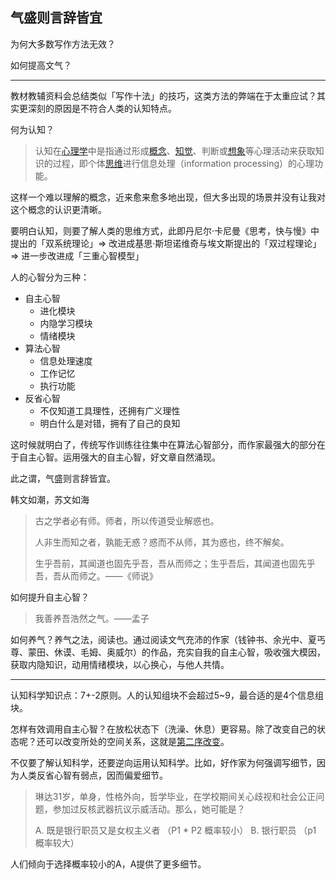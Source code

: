 ## 气盛则言辞皆宜

为何大多数写作方法无效？

如何提高文气？

***

教材教辅资料会总结类似「写作十法」的技巧，这类方法的弊端在于太重应试？其实更深刻的原因是不符合人类的认知特点。

何为认知？

> 认知在[心理学](https://zh.wikipedia.org/wiki/%E5%BF%83%E7%90%86%E5%AD%B8)中是指通过形成[概念](https://zh.wikipedia.org/wiki/%E6%A6%82%E5%BF%B5)、[知觉](https://zh.wikipedia.org/wiki/%E7%9F%A5%E8%A7%89)、判断或[想象](https://zh.wikipedia.org/wiki/%E6%83%B3%E8%B1%A1)等心理活动来获取知识的过程，即个体[思维](https://zh.wikipedia.org/wiki/%E6%80%9D%E7%BB%B4)进行信息处理（information processing）的心理功能。

这样一个难以理解的概念，近来愈来愈多地出现，但大多出现的场景并没有让我对这个概念的认识更清晰。

要明白认知，则要了解人类的思维方式，此即丹尼尔·卡尼曼《思考，快与慢》中提出的「双系统理论」=> 改进成基思·斯坦诺维奇与埃文斯提出的「双过程理论」=> 进一步改进成「三重心智模型」

人的心智分为三种：

* 自主心智
  * 进化模块
  * 内隐学习模块
  * 情绪模块
* 算法心智
  * 信息处理速度
  * 工作记忆
  * 执行功能
* 反省心智
  * 不仅知道工具理性，还拥有广义理性
  * 明白什么是对错，拥有了自己的良知

这时候就明白了，传统写作训练往往集中在算法心智部分，而作家最强大的部分在于自主心智。运用强大的自主心智，好文章自然涌现。

此之谓，气盛则言辞皆宜。

韩文如潮，苏文如海

> 古之学者必有师。师者，所以传道受业解惑也。
>
> 人非生而知之者，孰能无惑？惑而不从师，其为惑也，终不解矣。
>
> 生乎吾前，其闻道也固先乎吾，吾从而师之；生乎吾后，其闻道也固先乎吾，吾从而师之。——《师说》

如何提升自主心智？

> 我善养吾浩然之气。——孟子

如何养气？养气之法，阅读也。通过阅读文气充沛的作家（钱钟书、余光中、夏丐尊、蒙田、休谟、毛姆、奥威尔）的作品，充实自我的自主心智，吸收强大模因，获取内隐知识，动用情绪模块，以心换心，与他人共情。

***

认知科学知识点：7+-2原则。人的认知组块不会超过5~9，最合适的是4个信息组块。

怎样有效调用自主心智？在放松状态下（洗澡、休息）更容易。除了改变自己的状态呢？还可以改变所处的空间关系，这就是[第二序改变](https://book.douban.com/subject/3006742/)。

不仅要了解认知科学，还要逆向运用认知科学。比如，好作家为何强调写细节，因为人类反省心智有弱点，因而偏爱细节。

> 琳达31岁，单身，性格外向，哲学毕业，在学校期间关心歧视和社会公正问题，参加过反核武器抗议示威活动。那么，她可能是？
>
> A. 既是银行职员又是女权主义者 （P1 * P2 概率较小） B. 银行职员 （p1 概率较大）

人们倾向于选择概率较小的A，A提供了更多细节。